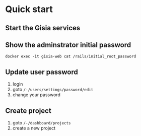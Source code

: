 # Quick start

## Start the Gisia services

## Show the adminstrator initial password

```shell
docker exec -it gisia-web cat /rails/initial_root_password
```
## Update user password

1. login
1. goto `/-/users/settings/password/edit`
1. change your password

## Create project

1. goto `/-/dashboard/projects`
1. create a new project
